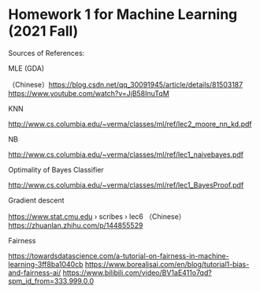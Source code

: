 # Homework 1 for Machine Learning (2021 Fall)

Sources of References:

MLE (GDA)

（Chinese）https://blog.csdn.net/qq_30091945/article/details/81503187
https://www.youtube.com/watch?v=JjB58InuTqM

KNN

http://www.cs.columbia.edu/~verma/classes/ml/ref/lec2_moore_nn_kd.pdf

NB

http://www.cs.columbia.edu/~verma/classes/ml/ref/lec1_naivebayes.pdf

Optimality of Bayes Classifier

http://www.cs.columbia.edu/~verma/classes/ml/ref/lec1_BayesProof.pdf

Gradient descent

https://www.stat.cmu.edu › scribes › lec6
（Chinese）https://zhuanlan.zhihu.com/p/144855529

Fairness

https://towardsdatascience.com/a-tutorial-on-fairness-in-machine-learning-3ff8ba1040cb
https://www.borealisai.com/en/blog/tutorial1-bias-and-fairness-ai/
https://www.bilibili.com/video/BV1aE411o7qd?spm_id_from=333.999.0.0
